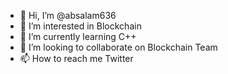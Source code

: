 - 👋 Hi, I’m @absalam636
- 👀 I’m interested in Blockchain
- 🌱 I’m currently learning C++
- 💞️ I’m looking to collaborate on Blockchain Team
- 📫 How to reach me Twitter

<!---
absalam636/absalam636 is a ✨ special ✨ repository because its `README.md` (this file) appears on your GitHub profile.
You can click the Preview link to take a look at your changes.
--->
